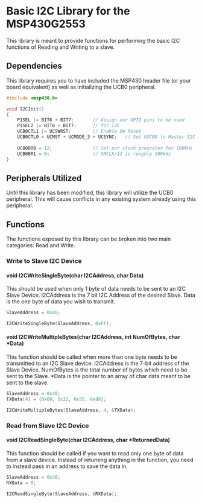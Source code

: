 # Basic I2C Library for the MSP430G2553
This library is meant to provide functions for performing the basic I2C functions of Reading and Writing to a slave.

## Dependencies
This library requires you to have included the MSP430 header file (or your board equivalent) as well as initializing the UCB0 peripheral.
```c
#include <msp430.h>

void I2CInit()
{
    P1SEL |= BIT6 + BIT7;       // Assign our GPIO pins to be used
    P1SEL2 |= BIT6 + BIT7;      // for I2C
    UCB0CTL1 |= UCSWRST;        // Enable SW Reset
    UCB0CTL0 = UCMST + UCMODE_3 + UCSYNC;   // Set USCB0 to Master I2C Synchronous Mode
    
    UCB0BR0 = 12;               // Set our clock prescaler for 100kHz
    UCB0BR1 = 0;                // SMCLK/12 is roughly 100kHz
}
```

## Peripherals Utilized
Until this library has been modified, this library will utilize the UCB0 peripheral. This will cause conflicts in any existing system already using this peripheral.

## Functions
The functions exposed by this library can be broken into two main categories: Read and Write.

### Write to Slave I2C Device

#### void I2CWriteSingleByte(char I2CAddress, char Data)
This should be used when only 1 byte of data needs to be sent to an I2C Slave Device. I2CAddress is the 7 bit I2C Address of the desired Slave. Data is the one byte of data you wish to transmit.
```c
SlaveAddress = 0x40;

I2CWriteSingleByte(SlaveAddress, 0xFF);
```

#### void I2CWriteMultipleBytes(char I2CAddress, int NumOfBytes, char \*Data)
This function should be called when more than one byte needs to be transmitted to an I2C Slave device. I2CAddress is the 7-bit address of the Slave Device. NumOfBytes is the total number of bytes which need to be sent to the Slave. \*Data is the pointer to an array of char data meant to be sent to the slave.
```c
SlaveAddress = 0x40;
TXData[4] = {0x00, 0x22, 0x55, 0x88};

I2CWriteMultipleBytes(SlaveAddress, 4, &TXData);
```

### Read from Slave I2C Device

#### void I2CReadSingleByte(char I2CAddress, char \*ReturnedData)
This function should be called if you want to read only one byte of data from a slave device. Instead of returning anything in the function, you need to instead pass in an address to save the data in.
```c
SlaveAddress = 0x40;
RXData = 0;

I2CReadSingleByte(SlaveAddress, &RXData);
```